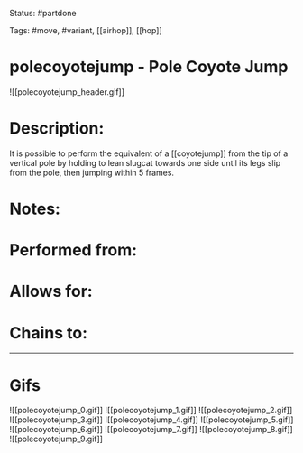 Status: #partdone

Tags: #move, #variant, [[airhop]], [[hop]]

# polecoyotejump - Pole Coyote Jump
![[polecoyotejump_header.gif]]
# Description:
It is possible to perform the equivalent of a [[coyotejump]] from the tip of a vertical pole by holding to lean slugcat towards one side until its legs slip from the pole, then jumping within 5 frames.

# Notes:


# Performed from:


# Allows for:


# Chains to:


___
# Gifs
![[polecoyotejump_0.gif]]
![[polecoyotejump_1.gif]]
![[polecoyotejump_2.gif]]
![[polecoyotejump_3.gif]]
![[polecoyotejump_4.gif]]
![[polecoyotejump_5.gif]]
![[polecoyotejump_6.gif]]
![[polecoyotejump_7.gif]]
![[polecoyotejump_8.gif]]
![[polecoyotejump_9.gif]]